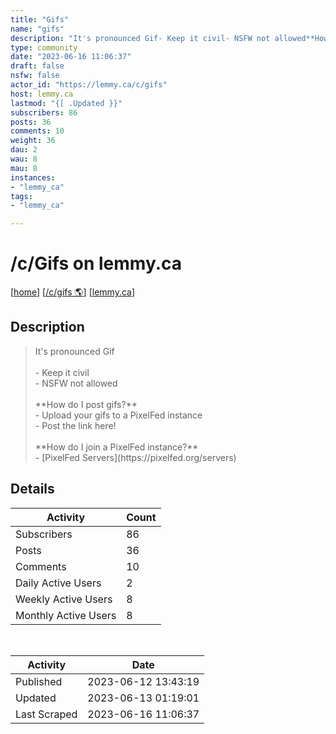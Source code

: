 ```yaml
---
title: "Gifs" 
name: "gifs"
description: "It's pronounced Gif- Keep it civil- NSFW not allowed**How do I post gifs?**- Upload your gifs to a PixelFed instance- Post the link here!**How do I join a PixelFed instance?**- [PixelFed Servers](https://pixelfed.org/servers)"
type: community
date: "2023-06-16 11:06:37"
draft: false
nsfw: false
actor_id: "https://lemmy.ca/c/gifs"
host: lemmy.ca
lastmod: "{[ .Updated }}"
subscribers: 86
posts: 36
comments: 10
weight: 36
dau: 2
wau: 8
mau: 8
instances:
- "lemmy_ca"
tags: 
- "lemmy_ca"

---
```


# /c/Gifs on lemmy.ca

[[home](/)]
[[/c/gifs 🌎](https://lemmy.ca/c/gifs)]
[[lemmy.ca](/instances/lemmy_ca)]


## Description 

<blockquote class="description">
It's pronounced Gif<br><br>- Keep it civil<br>- NSFW not allowed<br><br>**How do I post gifs?**<br>- Upload your gifs to a PixelFed instance<br>- Post the link here!<br><br>**How do I join a PixelFed instance?**<br>- [PixelFed Servers](https://pixelfed.org/servers)
</blockquote>


## Details

| Activity | Count  |
|----------------------|---|
| Subscribers          | 86 |
| Posts                | 36  |
| Comments             | 10  |
| Daily Active Users   | 2  |
| Weekly Active Users  | 8  |
| Monthly Active Users | 8  |

<br>

| Activity | Date |
|----------------------|---|
| Published            | 2023-06-12 13:43:19 |
| Updated              | 2023-06-13 01:19:01 |
| Last Scraped         | 2023-06-16 11:06:37 |
